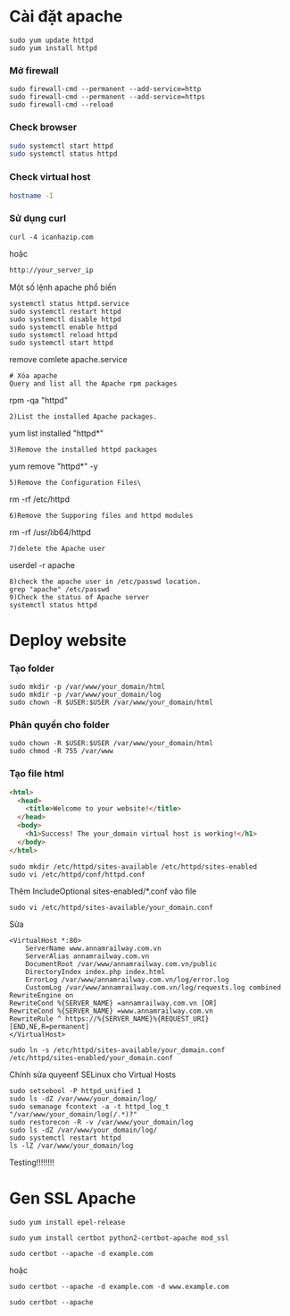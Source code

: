 # Cài đặt apache
```linux
sudo yum update httpd
sudo yum install httpd
```
### Mở firewall
```
sudo firewall-cmd --permanent --add-service=http
sudo firewall-cmd --permanent --add-service=https
sudo firewall-cmd --reload
```
### Check browser
```bash
sudo systemctl start httpd
sudo systemctl status httpd
```
### Check virtual host
```bash
hostname -I
```
### Sử dụng curl
```
curl -4 icanhazip.com
```
hoặc
```bash
http://your_server_ip
```
Một số lệnh apache phổ biến
```
systemctl status httpd.service
sudo systemctl restart httpd
sudo systemctl disable httpd
sudo systemctl enable httpd
sudo systemctl reload httpd
sudo systemctl start httpd
```
remove comlete apache.service
```
# Xóa apache
Query and list all the Apache rpm packages
```
rpm -qa "httpd"
```
2)List the installed Apache packages.
```
yum list installed "httpd*"
```
3)Remove the installed httpd packages
```
yum remove "httpd*" -y
```
5)Remove the Configuration Files\
```
rm -rf /etc/httpd
```
6)Remove the Supporing files and httpd modules
```
rm -rf /usr/lib64/httpd
```
7)delete the Apache user
```
userdel -r apache
```
8)check the apache user in /etc/passwd location.
grep "apache" /etc/passwd
9)Check the status of Apache server
systemctl status httpd
```

# Deploy website
### Tạo folder
```
sudo mkdir -p /var/www/your_domain/html
sudo mkdir -p /var/www/your_domain/log
sudo chown -R $USER:$USER /var/www/your_domain/html
```
### Phân quyền cho folder
```
sudo chown -R $USER:$USER /var/www/your_domain/html
sudo chmod -R 755 /var/www
```
### Tạo file html
```html
<html>
  <head>
    <title>Welcome to your website!</title>
  </head>
  <body>
    <h1>Success! The your_domain virtual host is working!</h1>
  </body>
</html>
```
```
sudo mkdir /etc/httpd/sites-available /etc/httpd/sites-enabled
sudo vi /etc/httpd/conf/httpd.conf
```
Thêm IncludeOptional sites-enabled/*.conf vào file
```
sudo vi /etc/httpd/sites-available/your_domain.conf
```
Sửa
```
<VirtualHost *:80>
    ServerName www.annamrailway.com.vn
    ServerAlias annamrailway.com.vn
    DocumentRoot /var/www/annamrailway.com.vn/public
    DirectoryIndex index.php index.html
    ErrorLog /var/www/annamrailway.com.vn/log/error.log
    CustomLog /var/www/annamrailway.com.vn/log/requests.log combined
RewriteEngine on
RewriteCond %{SERVER_NAME} =annamrailway.com.vn [OR]
RewriteCond %{SERVER_NAME} =www.annamrailway.com.vn
RewriteRule ^ https://%{SERVER_NAME}%{REQUEST_URI} [END,NE,R=permanent]
</VirtualHost>
```
```
sudo ln -s /etc/httpd/sites-available/your_domain.conf /etc/httpd/sites-enabled/your_domain.conf
```
Chính sửa quyeenf SELinux cho Virtual Hosts
```
sudo setsebool -P httpd_unified 1
sudo ls -dZ /var/www/your_domain/log/
sudo semanage fcontext -a -t httpd_log_t "/var/www/your_domain/log(/.*)?"
sudo restorecon -R -v /var/www/your_domain/log
sudo ls -dZ /var/www/your_domain/log/
sudo systemctl restart httpd
ls -lZ /var/www/your_domain/log
```
Testing!!!!!!!!

# Gen SSL Apache
```
sudo yum install epel-release
```
```
sudo yum install certbot python2-certbot-apache mod_ssl
```
```
sudo certbot --apache -d example.com
```
hoặc
```
sudo certbot --apache -d example.com -d www.example.com
```
```
sudo certbot --apache
```
